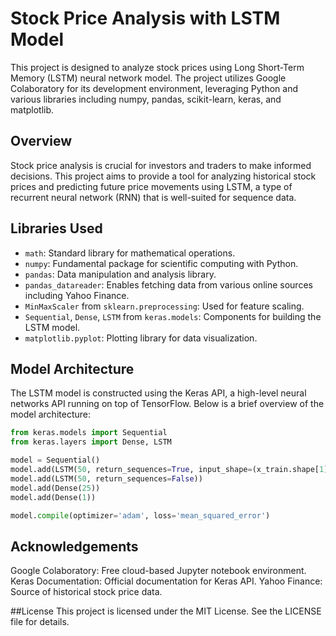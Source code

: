 # Stock Price Analysis with LSTM Model

This project is designed to analyze stock prices using Long Short-Term Memory (LSTM) neural network model. The project utilizes Google Colaboratory for its development environment, leveraging Python and various libraries including numpy, pandas, scikit-learn, keras, and matplotlib.

## Overview

Stock price analysis is crucial for investors and traders to make informed decisions. This project aims to provide a tool for analyzing historical stock prices and predicting future price movements using LSTM, a type of recurrent neural network (RNN) that is well-suited for sequence data.

## Libraries Used

- `math`: Standard library for mathematical operations.
- `numpy`: Fundamental package for scientific computing with Python.
- `pandas`: Data manipulation and analysis library.
- `pandas_datareader`: Enables fetching data from various online sources including Yahoo Finance.
- `MinMaxScaler` from `sklearn.preprocessing`: Used for feature scaling.
- `Sequential`, `Dense`, `LSTM` from `keras.models`: Components for building the LSTM model.
- `matplotlib.pyplot`: Plotting library for data visualization.

## Model Architecture

The LSTM model is constructed using the Keras API, a high-level neural networks API running on top of TensorFlow. Below is a brief overview of the model architecture:

```python
from keras.models import Sequential
from keras.layers import Dense, LSTM

model = Sequential()
model.add(LSTM(50, return_sequences=True, input_shape=(x_train.shape[1], 1)))
model.add(LSTM(50, return_sequences=False))
model.add(Dense(25))
model.add(Dense(1))

model.compile(optimizer='adam', loss='mean_squared_error')
```

## Acknowledgements

Google Colaboratory: Free cloud-based Jupyter notebook environment.
Keras Documentation: Official documentation for Keras API.
Yahoo Finance: Source of historical stock price data.

##License
This project is licensed under the MIT License. See the LICENSE file for details.
